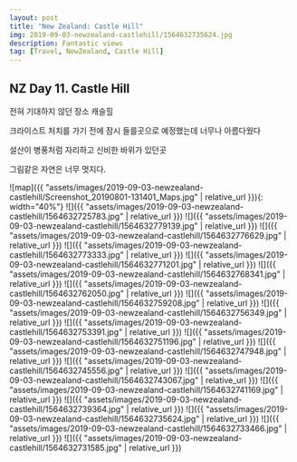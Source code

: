 ```yaml
---
layout: post
title: "New Zealand: Castle Hill"
img: 2019-09-03-newzealand-castlehill/1564632735624.jpg
description: Fantastic views
tag: [Travel, NewZealand, Castle Hill]
---
```


## NZ Day 11. Castle Hill

전혀 기대하지 않던 장소 캐슬힐  

크라이스트 처치를 가기 전에 잠시 들를곳으로 예정했는데 너무나 아름다웠다

설산이 병풍처럼 자리하고 신비한 바위가 있던곳

그림같은 자연은 너무 멋지다.

![map]({{ "assets/images/2019-09-03-newzealand-castlehill/Screenshot_20190801-131401_Maps.jpg" | relative_url }}){: width="40%"}
![]({{ "assets/images/2019-09-03-newzealand-castlehill/1564632725783.jpg" | relative_url }})
![]({{ "assets/images/2019-09-03-newzealand-castlehill/1564632779139.jpg" | relative_url }})
![]({{ "assets/images/2019-09-03-newzealand-castlehill/1564632776629.jpg" | relative_url }})
![]({{ "assets/images/2019-09-03-newzealand-castlehill/1564632773333.jpg" | relative_url }})
![]({{ "assets/images/2019-09-03-newzealand-castlehill/1564632771201.jpg" | relative_url }})
![]({{ "assets/images/2019-09-03-newzealand-castlehill/1564632768341.jpg" | relative_url }})
![]({{ "assets/images/2019-09-03-newzealand-castlehill/1564632762050.jpg" | relative_url }})
![]({{ "assets/images/2019-09-03-newzealand-castlehill/1564632759208.jpg" | relative_url }})
![]({{ "assets/images/2019-09-03-newzealand-castlehill/1564632756349.jpg" | relative_url }})
![]({{ "assets/images/2019-09-03-newzealand-castlehill/1564632753391.jpg" | relative_url }})
![]({{ "assets/images/2019-09-03-newzealand-castlehill/1564632751196.jpg" | relative_url }})
![]({{ "assets/images/2019-09-03-newzealand-castlehill/1564632747948.jpg" | relative_url }})
![]({{ "assets/images/2019-09-03-newzealand-castlehill/1564632745556.jpg" | relative_url }})
![]({{ "assets/images/2019-09-03-newzealand-castlehill/1564632743067.jpg" | relative_url }})
![]({{ "assets/images/2019-09-03-newzealand-castlehill/1564632741169.jpg" | relative_url }})
![]({{ "assets/images/2019-09-03-newzealand-castlehill/1564632739364.jpg" | relative_url }})
![]({{ "assets/images/2019-09-03-newzealand-castlehill/1564632735624.jpg" | relative_url }})
![]({{ "assets/images/2019-09-03-newzealand-castlehill/1564632733466.jpg" | relative_url }})
![]({{ "assets/images/2019-09-03-newzealand-castlehill/1564632731585.jpg" | relative_url }})
